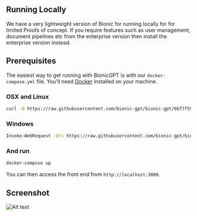 ## Running Locally

We have a very lightweight version of Bionic for running locally for for limited Proofs of concept. If you require features such as user management, document pipelines etc from the enterprise version then install the enterprise version instead.

## Prerequisites

The easiest way to get running with BionicGPT is with our `docker-compose.yml` file. You'll need [Docker](https://docs.docker.com/engine/install/) installed on your machine.

### OSX and Linux

```sh
curl -O https://raw.githubusercontent.com/bionic-gpt/bionic-gpt/6bf7f59c2622bcfe5617719329cdc67604eec438/infra-as-code/docker-compose.yml
```

### Windows

```sh
Invoke-WebRequest -Uri https://raw.githubusercontent.com/bionic-gpt/bionic-gpt/6bf7f59c2622bcfe5617719329cdc67604eec438/infra-as-code/docker-compose.yml -OutFile docker-compose.yml
```

### And run

```sh
docker-compose up
```

You can then access the front end from `http://localhost:3000`.

## Screenshot

![Alt text](/landing-page/bionic-console.png "Start Screen")